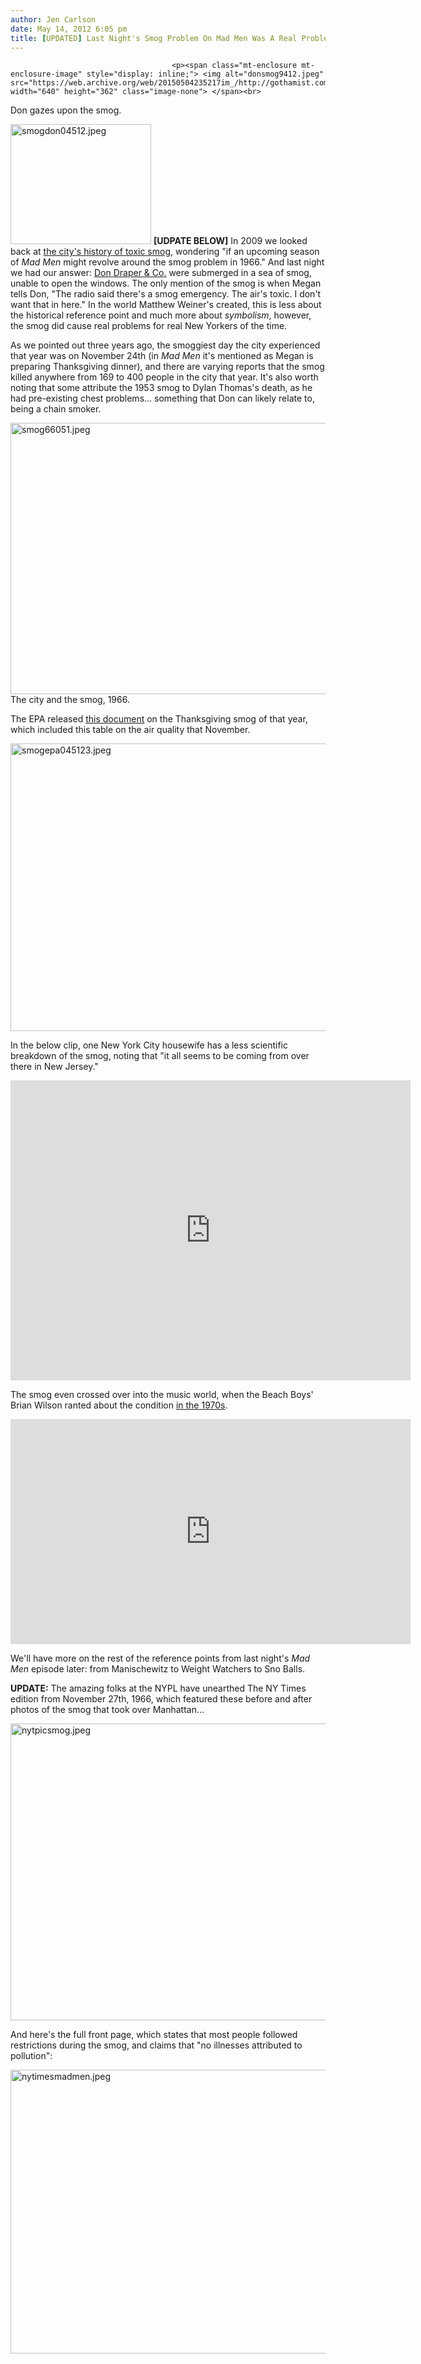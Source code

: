 ```yaml
---
author: Jen Carlson
date: May 14, 2012 6:05 pm
title: [UPDATED] Last Night's Smog Problem On Mad Men Was A Real Problem In 1966
---
```


	
										<p><span class="mt-enclosure mt-enclosure-image" style="display: inline;"> <img alt="donsmog9412.jpeg" src="https://web.archive.org/web/20150504235217im_/http://gothamist.com/attachments/arts_jen/donsmog9412.jpeg" width="640" height="362" class="image-none"> </span><br>
<span class="photo_caption">Don gazes upon the smog.</span></p>

<p><span class="mt-enclosure mt-enclosure-image" style="display: inline;"> <img alt="smogdon04512.jpeg" src="https://web.archive.org/web/20150504235217im_/http://gothamist.com/attachments/arts_jen/smogdon04512.jpeg" width="225" height="192" class="image-left"> </span><strong>[UDPATE BELOW]</strong> In 2009 we looked back at <a href="https://web.archive.org/web/20150504235217/http://gothamist.com/2009/11/24/smog.php#photo-1">the city&apos;s history of toxic smog</a>, wondering &quot;if an upcoming season of <em>Mad Men</em> might revolve around the smog problem in 1966.&quot; And last night we had our answer: <a href="https://web.archive.org/web/20150504235217/http://gothamist.com/tags/madmen">Don Draper &amp; Co.</a> were submerged in a sea of smog, unable to open the windows. The only mention of the smog is when Megan tells Don, &quot;The radio said there&apos;s a smog emergency. The air&apos;s toxic. I don&apos;t want that in here.&quot; In the world Matthew Weiner&apos;s created, this is less about the historical reference point and much more about <em>symbolism</em>, however, the smog did cause real problems for real New Yorkers of the time. </p>

<p>As we pointed out three years ago, the smoggiest day the city experienced that year was on November 24th (in <em>Mad Men</em> it&apos;s mentioned as Megan is preparing Thanksgiving dinner), and there are varying reports that the smog killed anywhere from 169 to 400 people in the city that year. It&apos;s also worth noting that some attribute the 1953 smog to Dylan Thomas&apos;s death, as he had pre-existing chest problems... something that Don can likely relate to, being a chain smoker.</p>

<p><span class="mt-enclosure mt-enclosure-image" style="display: inline;"> <img alt="smog66051.jpeg" src="https://web.archive.org/web/20150504235217im_/http://gothamist.com/attachments/arts_jen/smog66051.jpeg" width="640" height="434" class="image-none"> </span><br>
<span class="photo_caption">The city and the smog, 1966.</span></p>

<p>The EPA released <a href="https://web.archive.org/web/20150504235217/http://nepis.epa.gov/Exe/ZyNET.exe/20013P7R.txt?ZyActionD=ZyDocument&amp;Client=EPA&amp;Index=Prior%20to%201976&amp;Docs=&amp;Query=%28manhattan%29%20OR%20FNAME%3D%2220013P7R.txt%22%20AND%20FNAME%3D%2220013P7R.txt%22&amp;Time=&amp;EndTime=&amp;SearchMethod=1&amp;TocRestrict=n&amp;Toc=&amp;TocEntry=&amp;QField=&amp;QFieldYear=&amp;QFieldMonth=&amp;QFieldDay=&amp;UseQField=&amp;IntQFieldOp=0&amp;ExtQFieldOp=0&amp;XmlQuery=&amp;File=D%3A%5CZYFILES%5CINDEX%20DATA%5C70THRU75%5CTXT%5C00000005%5C20013P7R.txt&amp;User=ANONYMOUS&amp;Password=anonymous&amp;SortMethod=h%7C-&amp;MaximumDocuments=1&amp;FuzzyDegree=0&amp;ImageQuality=r75g8/r75g8/x150y150g16/i425&amp;Display=p%7Cf&amp;DefSeekPage=x&amp;SearchBack=ZyActionL&amp;Back=ZyActionS&amp;BackDesc=Results%20page&amp;MaximumPages=1&amp;ZyEntry=1">this document</a> on the Thanksgiving smog of that year, which included this table on the air quality that November.</p>

<p><span class="mt-enclosure mt-enclosure-image" style="display: inline;"> <img alt="smogepa045123.jpeg" src="https://web.archive.org/web/20150504235217im_/http://gothamist.com/attachments/arts_jen/smogepa045123.jpeg" width="640" height="460" class="image-none"> </span></p>

<p>In the below clip, one New York City housewife has a less scientific breakdown of the smog, noting that &quot;it all seems to be coming from over there in New Jersey.&quot;</p>

<p><iframe width="640" height="480" src="https://web.archive.org/web/20150504235217if_/http://www.youtube.com/embed/BSXbRiMV080" frameborder="0" allowfullscreen></iframe></p>

<p>The smog even crossed over into the music world, when the Beach Boys&apos; Brian Wilson ranted about the condition <a href="https://web.archive.org/web/20150504235217/http://www.aquariumdrunkard.com/2010/09/20/brian-wilson-l-a-smog-spoken-word/">in the 1970s</a>.</p>

<p><iframe width="640" height="360" src="https://web.archive.org/web/20150504235217if_/http://www.youtube.com/embed/CahcMmCdoqA" frameborder="0" allowfullscreen></iframe></p>

<p>We&apos;ll have more on the rest of the reference points from last night&apos;s <em>Mad Men</em> episode later: from Manischewitz to Weight Watchers to Sno Balls.</p>

<p><strong>UPDATE:</strong> The amazing folks at the NYPL have unearthed The NY Times edition from November 27th, 1966, which featured these before and after photos of the smog that took over Manhattan...</p>

<p><span class="mt-enclosure mt-enclosure-image" style="display: inline;"> <img alt="nytpicsmog.jpeg" src="https://web.archive.org/web/20150504235217im_/http://gothamist.com/attachments/arts_jen/nytpicsmog.jpeg" width="640" height="475" class="image-none"> </span></p>

<p>And here&apos;s the full front page, which states that most people followed restrictions during the smog, and claims that &quot;no illnesses attributed to pollution&quot;:</p>

<p><span class="mt-enclosure mt-enclosure-image" style="display: inline;"> <img alt="nytimesmadmen.jpeg" src="https://web.archive.org/web/20150504235217im_/http://gothamist.com/attachments/arts_jen/nytimesmadmen.jpeg" width="640" height="454" class="image-none"> </span></p>					
										
									
				